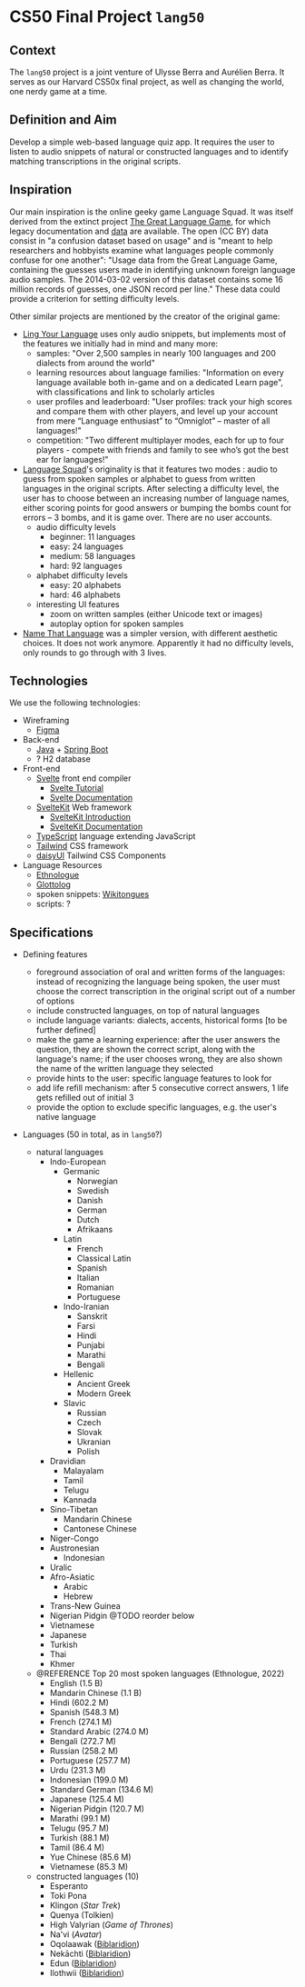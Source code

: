 # CS50 Final Project `lang50`

## Context

The `lang50` project is a joint venture of Ulysse Berra and Aurélien Berra. It serves as our Harvard CS50x final project, as well as changing the world, one nerdy game at a time.

## Definition and Aim

Develop a simple web-based language quiz app. It requires the user to listen to audio snippets of natural or constructed languages and to identify matching transcriptions in the original scripts.

## Inspiration

Our main inspiration is the online geeky game Language Squad. It was itself derived from the extinct project [The Great Language Game](https://greatlanguagegame.com/), for which legacy documentation and [data](https://lars.yencken.org/datasets/great-language-game/) are available. The open (CC BY) data consist in "a confusion dataset based on usage" and is "meant to help researchers and hobbyists examine what languages people commonly confuse for one another": "Usage data from the Great Language Game, containing the guesses users made in identifying unknown foreign language audio samples. The 2014-03-02 version of this dataset contains some 16 million records of guesses, one JSON record per line." These data could provide a criterion for setting difficulty levels.

Other similar projects are mentioned by the creator of the original game:

-   [Ling Your Language](https://lingyourlanguage.com/) uses only audio snippets, but implements most of the features we initially had in mind and many more:
    -   samples: "Over 2,500 samples in nearly 100 languages and 200 dialects from around the world"
    -   learning resources about language families: "Information on every language available both in-game and on a dedicated Learn page", with classifications and link to scholarly articles
    -   user profiles and leaderboard: "User profiles: track your high scores and compare them with other players, and level up your account from mere “Language enthusiast” to “Omniglot” – master of all languages!"
    -   competition: "Two different multiplayer modes, each for up to four players - compete with friends and family to see who’s got the best ear for languages!"
-   [Language Squad](https://www.languagesquad.com/)'s originality is that it features two modes : audio to guess from spoken samples or alphabet to guess from written languages in the original scripts. After selecting a difficulty level, the user has to choose between an increasing number of language names, either scoring points for good answers or bumping the bombs count for errors – 3 bombs, and it is game over. There are no user accounts.
    -   audio difficulty levels
        -   beginner: 11 languages
        -   easy: 24 languages
        -   medium: 58 languages
        -   hard: 92 languages
    -   alphabet difficulty levels
        -   easy: 20 alphabets
        -   hard: 46 alphabets
    -   interesting UI features
        -   zoom on written samples (either Unicode text or images)
        -   autoplay option for spoken samples
-   [Name That Language](https://namethatlanguage.org/) was a simpler version, with different aesthetic choices. It does not work anymore. Apparently it had no difficulty levels, only rounds to go through with 3 lives.

## Technologies

We use the following technologies:

-   Wireframing
    -   [Figma](https://www.figma.com/)
-   Back-end
    -   [Java](https://www.java.com/) + [Spring Boot](https://spring.io/)
    -   ? H2 database
-   Front-end
    -   [Svelte](https://svelte.dev/) front end compiler
        -   [Svelte Tutorial](https://svelte.dev/tutorial/)
        -   [Svelte Documentation](https://svelte.dev/docs)
    -   [SvelteKit](https://kit.svelte.dev/) Web framework
        -   [SvelteKit Introduction](https://learn.svelte.dev/tutorial/introducing-sveltekit)
        -   [SvelteKit Documentation](https://kit.svelte.dev/docs/introduction)
    -   [TypeScript](https://www.typescriptlang.org/) language extending JavaScript
    -   [Tailwind](https://tailwindcss.com/) CSS framework
    -   [daisyUI](https://daisyui.com/) Tailwind CSS Components
-   Language Resources
    -   [Ethnologue](https://www.ethnologue.com/)
    -   [Glottolog](https://glottolog.org/)
    -   spoken snippets: [Wikitongues](https://wikitongues.org/)
    -   scripts: ?

## Specifications

-   Defining features

    -   foreground association of oral and written forms of the languages: instead of recognizing the language being spoken, the user must choose the correct transcription in the original script out of a number of options
    -   include constructed languages, on top of natural languages
    -   include language variants: dialects, accents, historical forms [to be further defined]
    -   make the game a learning experience: after the user answers the question, they are shown the correct script, along with the language's name; if the user chooses wrong, they are also shown the name of the written language they selected
    -   provide hints to the user: specific language features to look for
    -   add life refill mechanism: after 5 consecutive correct answers, 1 life gets refilled out of initial 3
    -   provide the option to exclude specific languages, e.g. the user's native language

-   Languages (50 in total, as in `lang50`?)
    -   natural languages
        -   Indo-European
            -   Germanic
                -   Norwegian
                -   Swedish
                -   Danish
                -   German
                -   Dutch
                -   Afrikaans
            -   Latin
                -   French
                -   Classical Latin
                -   Spanish
                -   Italian
                -   Romanian
                -   Portuguese
            -   Indo-Iranian
                -   Sanskrit
                -   Farsi
                -   Hindi
                -   Punjabi
                -   Marathi
                -   Bengali
            -   Hellenic
                -   Ancient Greek
                -   Modern Greek
            -   Slavic
                -   Russian
                -   Czech
                -   Slovak
                -   Ukranian
                -   Polish
        -   Dravidian
            -   Malayalam
            -   Tamil
            -   Telugu
            -   Kannada
        -   Sino-Tibetan
            -   Mandarin Chinese
            -   Cantonese Chinese
        -   Niger-Congo
        -   Austronesian
            -   Indonesian
        -   Uralic
        -   Afro-Asiatic
            -   Arabic
            -   Hebrew
        -   Trans-New Guinea
        -   Nigerian Pidgin
            @TODO reorder below
        -   Vietnamese
        -   Japanese
        -   Turkish
        -   Thai
        -   Khmer
    -   @REFERENCE Top 20 most spoken languages (Ethnologue, 2022)
        -   English (1.5 B)
        -   Mandarin Chinese (1.1 B)
        -   Hindi (602.2 M)
        -   Spanish (548.3 M)
        -   French (274.1 M)
        -   Standard Arabic (274.0 M)
        -   Bengali (272.7 M)
        -   Russian (258.2 M)
        -   Portuguese (257.7 M)
        -   Urdu (231.3 M)
        -   Indonesian (199.0 M)
        -   Standard German (134.6 M)
        -   Japanese (125.4 M)
        -   Nigerian Pidgin (120.7 M)
        -   Marathi (99.1 M)
        -   Telugu (95.7 M)
        -   Turkish (88.1 M)
        -   Tamil (86.4 M)
        -   Yue Chinese (85.6 M)
        -   Vietnamese (85.3 M)
    -   constructed languages (10)
        -   Esperanto
        -   Toki Pona
        -   Klingon (_Star Trek_)
        -   Quenya (Tolkien)
        -   High Valyrian (_Game of Thrones_)
        -   Na'vi (_Avatar_)
        -   Oqolaawak ([Biblaridion](https://www.youtube.com/channel/UCMjTcpv56G_W0FRIdPHBn4A))
        -   Nekāchti ([Biblaridion](https://www.youtube.com/channel/UCMjTcpv56G_W0FRIdPHBn4A))
        -   Edun ([Biblaridion](https://www.youtube.com/channel/UCMjTcpv56G_W0FRIdPHBn4A))
        -   Ilothwii ([Biblaridion](https://www.youtube.com/channel/UCMjTcpv56G_W0FRIdPHBn4A))
